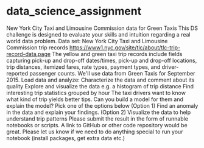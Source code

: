 # data_science_assignment
New York City Taxi and Limousine Commission data for Green Taxis This DS challenge is designed to evaluate your skills and intuition regarding a real world data problem. Data set: New York City Taxi and Limousine Commission trip records https://www1.nyc.gov/site/tlc/about/tlc-trip-record-data.page  The yellow and green taxi trip records include fields capturing pick-up and drop-off dates/times, pick-up and drop-off locations, trip distances, itemized fares, rate types, payment types, and driver-reported passenger counts.  We'll use data from Green Taxis for September 2015.  Load data and analyze:  Characterize the data and comment about its quality Explore and visualize the data e.g. a histogram of trip distance Find interesting trip statistics grouped by hour The taxi drivers want to know what kind of trip yields better tips. Can you build a model for them and explain the model? Pick one of the options below (Option 1) Find an anomaly in the data and explain your findings. (Option 2) Visualize the data to help understand trip patterns Please submit the result in the form of runnable notebooks or scripts. A link to GitHub or other code repository would be great. Please let us know if we need to do anything special to run your notebook (install packages, get extra data etc.)
